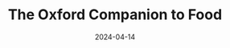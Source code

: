 ---
title: "The Oxford Companion to Food"
authors:
    - "Alan Davidson"
date: 2024-04-14
star_rating: 5
books/tags:
    - "reference"
---